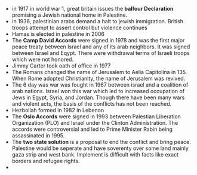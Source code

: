 * in 1917 in world war 1, great britain issues the **balfour Declaration** promising a Jewish national home in Palestine.
* in 1936, palestinian arabs demand a halt to jewish immigration. British troops attempt to assert control but violence continues
* Hamas is elected in palestine in 2006
* The **Camp David Accords** were signed in 1978 and was the first major peace treaty between Israel and any of its arab neighbors. It was signed between Israel and Eqypt. There were withdrawal terms of Israeli troops which were not honored.
* Jimmy Carter took oath of office in 1977
* The Romans changed the name of Jerusalem to Aelia Capitolina in 135. When Rome adopted Christianity, the name of Jerusalem was revived.
* The 6 day was war was fought in 1967 between israel and a coalition of arab nations. Israel won this war which led to increased occupation of Jews in Egypt, Syria, and Jordan. Though there have been many wars and violent acts, the basis of the conflicts has not been reached.
* Hezbollah formed in 1982 in Lebenon
* The **Oslo Accords** were signed in 1993 between Palestian Liberation Organization (PLO) and Israel under the Clinton Administration. The accords were controversial and led to Prime Minister Rabin being assassinated in 1995.
* The **two state solution** is a proposal to end the conflict and bring peace. Palestine would be seperate and have soverenty over some land mainly gaza strip and west bank. Implement is difficult with facts like exact borders and refugee rights.
* 
